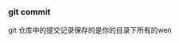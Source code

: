 ### git commit
git  仓库中的提交记录保存的是你的目录下所有的wen
<!--stackedit_data:
eyJoaXN0b3J5IjpbLTYwNjA1ODI5XX0=
-->